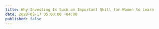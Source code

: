```yaml
---
title: Why Investing Is Such an Important Skill for Women to Learn
date: 2020-08-17 05:00:00 -04:00
published: false
---
```


